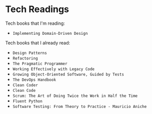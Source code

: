 # Tech Readings

Tech books that I'm reading:

- `Implementing Domain-Driven Design`

Tech books that I already read:

- `Design Patterns`
- `Refactoring`
- `The Pragmatic Programmer`
- `Working Effectively with Legacy Code`
- `Growing Object-Oriented Software, Guided by Tests`
- `The DevOps Handbook`
- `Clean Coder`
- `Clean Code`
- `Scrum: The Art of Doing Twice the Work in Half the Time`
- `Fluent Python`
- `Software Testing: From Theory to Practice - Mauricio Aniche`
